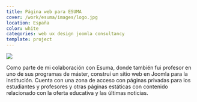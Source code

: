 ```yaml
---
title: Página web para ESUMA
cover: /work/esuma/images/logo.jpg
location: España
color: white
categories: web ux design joomla consultancy
template: project
---
```


![](/work/esuma/images/1.png)

Como parte de mi colaboración con Esuma, donde también fui profesor en uno de sus programas de máster, construí un sitio web en Joomla para la institución. Cuenta con una zona de acceso con páginas privadas para los estudiantes y profesores y otras páginas estáticas con contenido relacionado con la oferta educativa y las últimas noticias.

